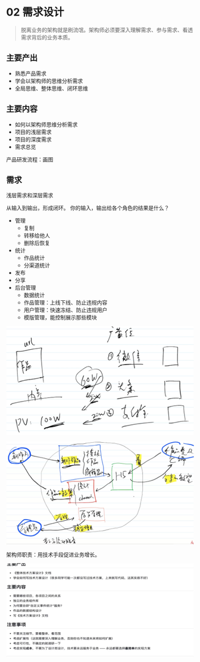 # 02 需求设计

> 脱离业务的架构就是刷流氓。架构师必须要深入理解需求、参与需求、看透需求背后的业务本质。

## 主要产出

- 熟悉产品需求
- 学会以架构师的思维分析需求
- 全局思维、整体思维、闭环思维

## 主要内容

- 如何以架构师思维分析需求
- 项目的浅层需求
- 项目的深度需求
- 需求总览

产品研发流程：画图

## 需求

浅层需求和深层需求

从输入到输出，形成闭环。
你的输入，输出给各个角色的结果是什么？

- 管理
	- 复制
	- 转移给他人
	- 删除后恢复
- 统计
	- 作品统计
	- 分渠道统计
- 发布
- 分享
- 后台管理
	- 数据统计
	- 作品管理：上线下线、防止违规内容
	- 用户管理：快速冻结、防止违规用户
	- 模版管理，能控制展示那些模块

![](imgs/2022-02-27-21-05-30.png)

![](imgs/2022-02-27-21-40-28.png)

架构师职责：用技术手段促进业务增长。


![](imgs/2022-02-27-21-48-14.png)
